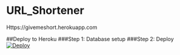 # URL_Shortener
Https://givemeshort.herokuapp.com

##Deploy to Heroku
###Step 1: Database setup
###Step 2: Deploy
<a href="https://heroku.com/deploy? template=https://givemeshort.herokuapp.com">
  <img src="https://www.herokucdn.com/deploy/button.svg" alt="Deploy">
</a>
